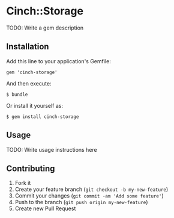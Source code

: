 # Cinch::Storage

TODO: Write a gem description

## Installation

Add this line to your application's Gemfile:

    gem 'cinch-storage'

And then execute:

    $ bundle

Or install it yourself as:

    $ gem install cinch-storage

## Usage

TODO: Write usage instructions here

## Contributing

1. Fork it
2. Create your feature branch (`git checkout -b my-new-feature`)
3. Commit your changes (`git commit -am 'Add some feature'`)
4. Push to the branch (`git push origin my-new-feature`)
5. Create new Pull Request
